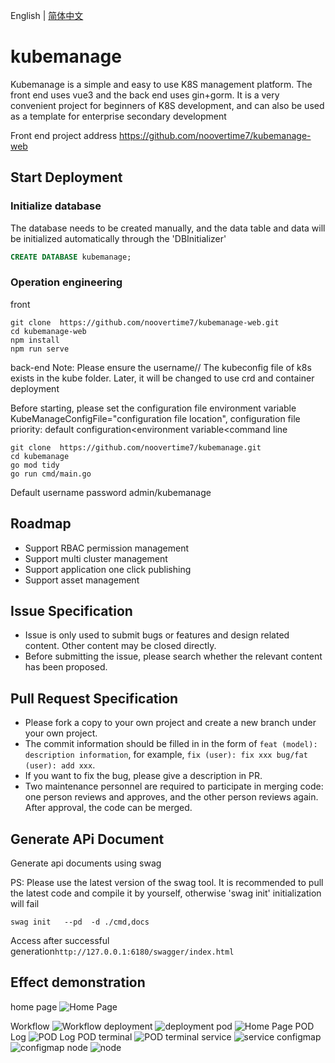 English | [简体中文](./README.md)
# kubemanage
Kubemanage is a simple and easy to use K8S management platform. The front end uses vue3 and the back end uses gin+gorm. It is a very convenient project for beginners of K8S development, and can also be used as a template for enterprise secondary development

Front end project address https://github.com/noovertime7/kubemanage-web
## Start Deployment
### Initialize database
The database needs to be created manually, and the data table and data will be initialized automatically through the 'DBInitializer'
```sql
CREATE DATABASE kubemanage;
```
### Operation engineering
front 
```shell
git clone  https://github.com/noovertime7/kubemanage-web.git
cd kubemanage-web
npm install
npm run serve
```
back-end
Note: Please ensure the username// The kubeconfig file of k8s exists in the kube folder. Later, it will be changed to use crd and container deployment

Before starting, please set the configuration file environment variable KubeManageConfigFile="configuration file location", configuration file priority: default configuration<environment variable<command line
```
git clone  https://github.com/noovertime7/kubemanage.git
cd kubemanage
go mod tidy
go run cmd/main.go
```
Default username password admin/kubemanage
## Roadmap
- Support RBAC permission management
- Support multi cluster management
- Support application one click publishing
- Support asset management
## Issue Specification
- Issue is only used to submit bugs or features and design related content. Other content may be closed directly.
- Before submitting the issue, please search whether the relevant content has been proposed.
## Pull Request Specification
- Please fork a copy to your own project and create a new branch under your own project.
- The commit information should be filled in in the form of `feat (model): description information`, for example, `fix (user): fix xxx bug/fat (user): add xxx`.
- If you want to fix the bug, please give a description in PR.
- Two maintenance personnel are required to participate in merging code: one person reviews and approves, and the other person reviews again. After approval, the code can be merged.
## Generate APi Document
Generate api documents using swag

PS: Please use the latest version of the swag tool. It is recommended to pull the latest code and compile it by yourself, otherwise 'swag init' initialization will fail
```shell
swag init   --pd  -d ./cmd,docs
```
Access after successful generation` http://127.0.0.1:6180/swagger/index.html `
## Effect demonstration
home page
![Home Page](./img/dashboard.jpg?raw=true )

Workflow
![Workflow](./img/wordflow.jpg?raw=true )
deployment
![deployment](./img/deployment.jpg?raw=true )
pod
![Home Page](./img/pod.jpg?raw=true )
POD Log
![POD Log](./img/pod_log.jpg?raw=true )
POD terminal
![POD terminal](./img/pod_ter.jpg?raw=true )
service
![service]( ./img/service.jpg?raw=true )
configmap
![configmap]( ./img/cm_detail.jpg?raw=true )
node
![node]( ./img/node.jpg?raw=true )